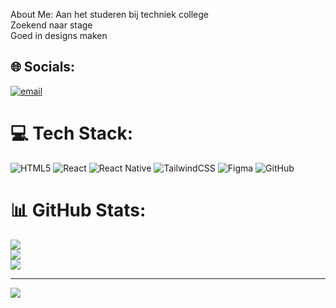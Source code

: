  About Me:
Aan het studeren bij techniek college<br>Zoekend naar stage<br>Goed in designs maken


## 🌐 Socials:
[![email](https://img.shields.io/badge/Email-D14836?logo=gmail&logoColor=white)](mailto:fluijten567@gmail.com) 

# 💻 Tech Stack:
![HTML5](https://img.shields.io/badge/html5-%23E34F26.svg?style=for-the-badge&logo=html5&logoColor=white) ![React](https://img.shields.io/badge/react-%2320232a.svg?style=for-the-badge&logo=react&logoColor=%2361DAFB) ![React Native](https://img.shields.io/badge/react_native-%2320232a.svg?style=for-the-badge&logo=react&logoColor=%2361DAFB) ![TailwindCSS](https://img.shields.io/badge/tailwindcss-%2338B2AC.svg?style=for-the-badge&logo=tailwind-css&logoColor=white) ![Figma](https://img.shields.io/badge/figma-%23F24E1E.svg?style=for-the-badge&logo=figma&logoColor=white) ![GitHub](https://img.shields.io/badge/github-%23121011.svg?style=for-the-badge&logo=github&logoColor=white)
# 📊 GitHub Stats:
![](https://github-readme-stats.vercel.app/api?username=FabiTosa&theme=dark&hide_border=false&include_all_commits=true&count_private=true)<br/>
![](https://nirzak-streak-stats.vercel.app/?user=FabiTosa&theme=dark&hide_border=false)<br/>
![](https://github-readme-stats.vercel.app/api/top-langs/?username=FabiTosa&theme=dark&hide_border=false&include_all_commits=true&count_private=true&layout=compact)

---
[![](https://visitcount.itsvg.in/api?id=FabiTosa&icon=0&color=0)](https://visitcount.itsvg.in)

<!-- Proudly created with GPRM ( https://gprm.itsvg.in ) -->
